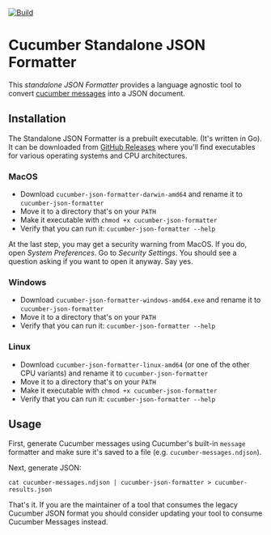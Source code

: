 [![Build](https://github.com/cucumber/json-formatter/actions/workflows/test.yaml/badge.svg)](https://github.com/cucumber/json-formatter/actions/workflows/test.yaml)

# Cucumber Standalone JSON Formatter

This *standalone JSON Formatter* provides a language agnostic tool to convert [cucumber messages](https://github.com/cucumber/common/tree/main/messages#readme) into a JSON document.

## Installation

The Standalone JSON Formatter is a prebuilt executable. (It's written in Go).
It can be downloaded from [GitHub Releases](https://github.com/cucumber/json-formatter/releases/tag/v19.0.0)
where you'll find executables for various operating systems and CPU architectures.

### MacOS

* Download `cucumber-json-formatter-darwin-amd64` and rename it to `cucumber-json-formatter`
* Move it to a directory that's on your `PATH`
* Make it executable with `chmod +x cucumber-json-formatter`
* Verify that you can run it: `cucumber-json-formatter --help`

At the last step, you may get a security warning from MacOS. If you do, open *System Preferences*. Go to
*Security Settings*. You should see a question asking if you want to open it anyway. Say yes.  

### Windows

* Download `cucumber-json-formatter-windows-amd64.exe` and rename it to `cucumber-json-formatter`
* Move it to a directory that's on your `PATH`
* Verify that you can run it: `cucumber-json-formatter --help`

### Linux

* Download `cucumber-json-formatter-linux-amd64` (or one of the other CPU variants) and rename it to `cucumber-json-formatter`
* Move it to a directory that's on your `PATH`
* Make it executable with `chmod +x cucumber-json-formatter`
* Verify that you can run it: `cucumber-json-formatter --help`

## Usage

First, generate Cucumber messages using Cucumber's built-in `message` formatter and make sure it's saved to a file
(e.g. `cucumber-messages.ndjson`).

Next, generate JSON:

    cat cucumber-messages.ndjson | cucumber-json-formatter > cucumber-results.json

That's it. If you are the maintainer of a tool that consumes the legacy Cucumber JSON format you should consider
updating your tool to consume Cucumber Messages instead.
